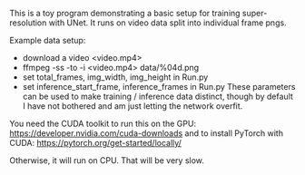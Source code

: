This is a toy program demonstrating a basic setup for training super-resolution with UNet.
It runs on video data split into individual frame pngs.

Example data setup:
- download a video <video.mp4>
- ffmpeg -ss <start time hh:mm:ss> -to <end time hh:mm:ss> -i <video.mp4> data/%04d.png
- set total_frames, img_width, img_height in Run.py
- set inference_start_frame, inference_frames in Run.py
These parameters can be used to make training / inference data distinct, though by default
I have not bothered and am just letting the network overfit.

You need the CUDA toolkit to run this on the GPU: https://developer.nvidia.com/cuda-downloads
and to install PyTorch with CUDA: https://pytorch.org/get-started/locally/

Otherwise, it will run on CPU. That will be very slow.